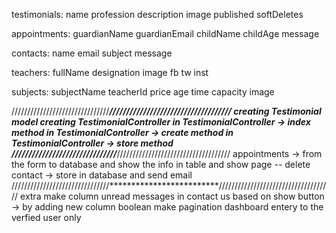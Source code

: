 testimonials:
name
profession
description
image
published
softDeletes

appointments:
guardianName
guardianEmail
childName
childAge
message

contacts:
name
email
subject
message

teachers:
fullName
designation
image
fb
tw
inst

subjects:
subjectName
teacherId
price
age
time
capacity
image

///////////////////////////////*************************////////////////////////////////////
creating Testimonial model
creating TestimonialController
in TestimonialController -> index method
in TestimonialController -> create method
in TestimonialController -> store method
///////////////////////////////*************************////////////////////////////////////
appointments -> from the form to database and show the info in table and show page -- delete
contact -> store in database and send email
///////////////////////////////*************************////////////////////////////////////
extra
make column unread messages in contact us based on show button -> by adding new column boolean
make pagination
dashboard entery to the verfied user only